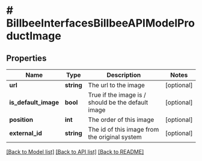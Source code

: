 # # BillbeeInterfacesBillbeeAPIModelProductImage

## Properties

Name | Type | Description | Notes
------------ | ------------- | ------------- | -------------
**url** | **string** | The url to the image | [optional]
**is_default_image** | **bool** | True if the image is / should be the default image | [optional]
**position** | **int** | The order of this image | [optional]
**external_id** | **string** | The id of this image from the original system | [optional]

[[Back to Model list]](../../README.md#models) [[Back to API list]](../../README.md#endpoints) [[Back to README]](../../README.md)

